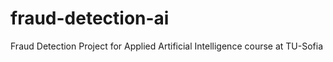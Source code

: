 # fraud-detection-ai
Fraud Detection Project for Applied Artificial Intelligence course at TU-Sofia
